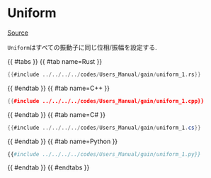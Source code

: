 # Uniform
[Source](https://github.com/shinolab/autd3-rs/blob/v32.0.0/autd3/src/datagram/gain/uniform.rs)

`Uniform`はすべての振動子に同じ位相/振幅を設定する.

{{ #tabs }}
{{ #tab name=Rust }}
```rust
{{#include ../../../../codes/Users_Manual/gain/uniform_1.rs}}
```
{{ #endtab }}
{{ #tab name=C++ }}
```cpp
{{#include ../../../../codes/Users_Manual/gain/uniform_1.cpp}}
```
{{ #endtab }}
{{ #tab name=C# }}
```cs
{{#include ../../../../codes/Users_Manual/gain/uniform_1.cs}}
```
{{ #endtab }}
{{ #tab name=Python }}
```python
{{#include ../../../../codes/Users_Manual/gain/uniform_1.py}}
```
{{ #endtab }}
{{ #endtabs }}
